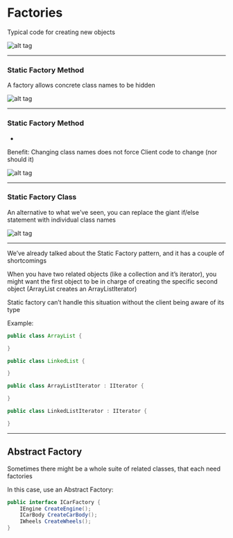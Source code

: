# Factories

Typical code for creating new objects

![alt tag](https://github.com/Cody-Nicholson96/Software_Development/blob/master/Object_Oriented_Software_Development/pics/factory1.png)

***

### Static Factory Method

A factory allows concrete class names to be hidden

![alt tag](https://github.com/Cody-Nicholson96/Software_Development/blob/master/Object_Oriented_Software_Development/pics/factory2.png)

***

### Static Factory Method
-

Benefit: Changing class names does not force Client code to change (nor should it)

![alt tag](https://github.com/Cody-Nicholson96/Software_Development/blob/master/Object_Oriented_Software_Development/pics/factory3.png)

***

### Static Factory Class

An alternative to what we’ve seen, you can replace the giant if/else statement with individual class names

![alt tag](https://github.com/Cody-Nicholson96/Software_Development/blob/master/Object_Oriented_Software_Development/pics/factory4.png)

***

We’ve already talked about the Static Factory pattern, and it has a couple of shortcomings

When you have two related objects (like a collection and it’s iterator), you might want the first object to be in charge of creating the specific second object (ArrayList creates an ArrayListIterator)

Static factory can’t handle this situation without the client being aware of its type

Example:

```java
public class ArrayList {

}

public class LinkedList {

}

public class ArrayListIterator : IIterator {

}

public class LinkedListIterator : IIterator {

}
```

***

## Abstract Factory

Sometimes there might be a whole suite of related classes, that each need factories

In this case, use an Abstract Factory:

```java
public interface ICarFactory {
    IEngine CreateEngine();
    ICarBody CreateCarBody();
    IWheels CreateWheels();
}
```
